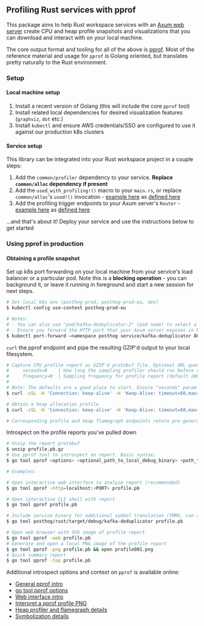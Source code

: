 ## Profiling Rust services with pprof

This package aims to help Rust workspace services with an [Axum web server](https://docs.rs/axum/latest/axum/) create CPU and heap profile snapshots and visualizations that you can download and interact with on your local machine.

The core output format and tooling for all of the above is [pprof](https://github.com/google/pprof). Most of the reference material and usage for `pprof` is Golang oriented, but translates pretty naturally to the Rust environment.

### Setup

#### Local machine setup

1. Install a recent version of Golang (this will include the core `pprof` tool)
2. Install related local dependencies for desired visualization features (`graphviz`, `dot` etc.)
3. Install `kubectl` and ensure AWS credentials/SSO are configured to use it against our production k8s clusters

#### Service setup

This library can be integrated into your Rust workspace project in a couple steps:

1. Add the `common/profiler` dependency to your service. **Replace `common/alloc` dependency if present**
2. Add the `used_with_profiling!()` macro to your `main.rs`, or replace `common/alloc`'s `used!()` invocation - [example here](https://github.com/PostHog/posthog/blob/b76f90ce684d8ff955074ae19d5d8ef49f4181ca/rust/kafka-deduplicator/src/main.rs#L26) as [defined here](https://github.com/PostHog/posthog/blob/b76f90ce684d8ff955074ae19d5d8ef49f4181ca/rust/common/profiler/src/lib.rs#L13-L22)
3. Add the profiling trigger endpoints to your Axum server's `Router` - [example here](https://github.com/PostHog/posthog/blob/b76f90ce684d8ff955074ae19d5d8ef49f4181ca/rust/kafka-deduplicator/src/main.rs#L129-L133) as [defined here](https://github.com/PostHog/posthog/blob/b76f90ce684d8ff955074ae19d5d8ef49f4181ca/rust/common/profiler/src/router.rs#L8-L14)

...and that's about it! Deploy your service and use the instructions below to get started

### Using pprof in production

#### Obtaining a profile snapshot

Set up k8s port forwarding on your local machine from your service's load balancer or a particular pod. Note this is a **blocking operation** - you can background it, or leave it running in foreground and start a new session for next steps.

```bash
# Set local k8s env (posthog-prod, posthog-prod-eu, dev)
$ kubectl config use-context posthog-prod-eu

# Notes:
# - You can also use "pod/kafka-deduplicator-2" (pod name) to select a specific pod
# - Ensure you forward the HTTP port that your Axum server exposes in k8s
$ kubectl port-forward —namespace posthog service/kafka-deduplicator 8000:8000
```

`curl` the pprof endpoint and pipe the resulting GZIP'd output to your local filesystem.

```bash
# Capture CPU profile report as GZIP'd protobuf file. Optional URL query params:
#     seconds=N    | How long the sampling profiler should run before returning the report (default 10)
#     frequency=N  | Sampling frequency for profile report (default 200)
#
# Note: The defaults are a good place to start. Ensure "seconds" param doesn't exceed the request timeout!
$ curl -sSL -H 'Connection: keep-alive' -H 'Keep-Alive: timeout=60,max=100' 'http://localhost:8000/pprof/profile/report' > profile.pb.gz

# Obtain a heap allocation profile
$ curl -sSL -H 'Connection: keep-alive' -H 'Keep-Alive: timeout=60,max=100' 'http://localhost:8000/pprof/profile/heap/report' > heap.pb.gz

# Corresponding profile and heap flamegraph endpoints return pre-generated SVG images of configurable size
```

Introspect on the profile reports you've pulled down

```bash
# Unzip the report protobuf
$ unzip profile.pb.gz
# Use pprof tool to introspect on report. Basic syntax:
$ go tool pprof <options> <optional_path_to_local_debug_binary> <path_to_profile_report_file>

# Examples:

# Open interactive web interface to analyze report (recommended)
$ go tool pprof -http=localhost:<PORT> profile.pb

# Open interactive CLI shell with report
$ go tool pprof profile.pb

# Include service binary for additional symbol translation (YMMV, can add this arg to any of the commands listed here)
$ go tool posthog/rust/target/debug/kafka-deduplicator profile.pb

# Open web browser with SVG image of profile report
$ go tool pprof -web profile.pb
# Generate and open a local PNG image of the profile report
$ go tool pprof -png profile.pb && open profile001.png
# Quick summary report
$ go tool pprof -top profile.pb
```

Additional introspect options and context on `pprof` is available online:

* [General pprof intro](https://jvns.ca/blog/2017/09/24/profiling-go-with-pprof/)
* [go tool pprof options](https://github.com/google/pprof/tree/main/doc#options)
* [Web interface intro](https://github.com/google/pprof/tree/main/doc#web-interface-1)
* [Interpret a pprof profile PNG](https://github.com/google/pprof/blob/main/doc/README.md#interpreting-the-callgraph)
* [Heap profiler and flamegraph details](https://www.polarsignals.com/blog/posts/2023/12/20/rust-memory-profiling)
* [Symbolization details](https://github.com/google/pprof/tree/main/doc#symbolization)
